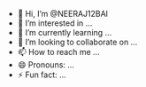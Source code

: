 - 👋 Hi, I’m @NEERAJ12BAI
- 👀 I’m interested in ...
- 🌱 I’m currently learning ...
- 💞️ I’m looking to collaborate on ...
- 📫 How to reach me ...
- 😄 Pronouns: ...
- ⚡ Fun fact: ...

<!---
NEERAJ12BAI/NEERAJ12BAI is a ✨ special ✨ repository because its `README.md` (this file) appears on your GitHub profile.
You can click the Preview link to take a look at your changes.
--->
